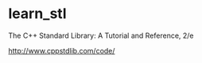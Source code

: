 # learn_stl
The C++ Standard Library: A Tutorial and Reference, 2/e

http://www.cppstdlib.com/code/
